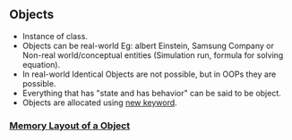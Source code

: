## Objects
- Instance of class. 
- Objects can be real-world Eg: albert Einstein, Samsung Company or Non-real world/conceptual entities (Simulation run, formula for solving equation). 
- In real-world Identical Objects are not possible, but in OOPs they are possible. 
- Everything that has "state and has behavior" can be said to be object.
- Objects are allocated using [new keyword](/Languages/Programming_Languages/c++/Keywords).

### [Memory Layout of a Object](/assembly/Memory_layout_of_object.md)

